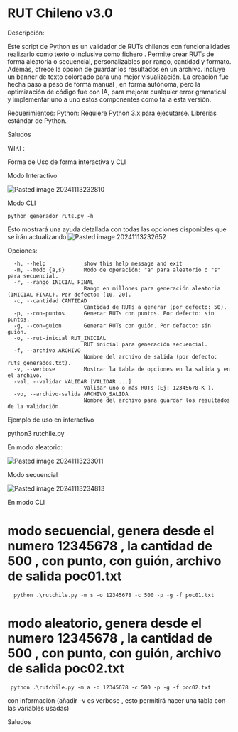 # RUT Chileno v3.0

Descripción:

Este script de Python es un validador de RUTs chilenos con funcionalidades  realizarlo como texto o inclusive como fichero .
Permite crear RUTs de forma aleatoria o secuencial, personalizables por rango, cantidad y formato. Además, ofrece la opción de guardar los resultados en un archivo.
Incluye un banner de texto coloreado para una mejor visualización.
La creación fue hecha paso a paso de forma manual , en forma autónoma, pero la optimización de código fue con IA, para mejorar  cualquier error gramatical y implementar uno a uno estos componentes como tal a esta versión.

Requerimientos:
 Python: Requiere Python 3.x para ejecutarse.
 Librerías estándar de Python.


Saludos


WIKI :

Forma de Uso de forma interactiva y CLI 

Modo Interactivo

 

![Pasted image 20241113232810](https://github.com/user-attachments/assets/0167faef-68b7-4b65-8455-a3a9723303ca)




Modo CLI
```
python generador_ruts.py -h
```
 
Esto mostrará una ayuda detallada con todas las opciones disponibles que se irán actualizando
![Pasted image 20241113232652](https://github.com/user-attachments/assets/b94c0757-4a0d-41e3-8427-f8defcd5fde2)

Opciones:
```
  -h, --help            show this help message and exit
  -m, --modo {a,s}      Modo de operación: "a" para aleatorio o "s" para secuencial.
  -r, --rango INICIAL FINAL
                        Rango en millones para generación aleatoria (INICIAL FINAL). Por defecto: [10, 20].
  -c, --cantidad CANTIDAD
                        Cantidad de RUTs a generar (por defecto: 50).
  -p, --con-puntos      Generar RUTs con puntos. Por defecto: sin puntos.
  -g, --con-guion       Generar RUTs con guión. Por defecto: sin guión.
  -o, --rut-inicial RUT_INICIAL
                        RUT inicial para generación secuencial.
  -f, --archivo ARCHIVO
                        Nombre del archivo de salida (por defecto: ruts_generados.txt).
  -v, --verbose         Mostrar la tabla de opciones en la salida y en el archivo.
  -val, --validar VALIDAR [VALIDAR ...]
                        Validar uno o más RUTs (Ej: 12345678-K ).
  -vo, --archivo-salida ARCHIVO_SALIDA
                        Nombre del archivo para guardar los resultados de la validación.
```
 
 
 Ejemplo de uso en interactivo
 
 python3 rutchile.py
 
 En modo aleatorio:
 
![Pasted image 20241113233011](https://github.com/user-attachments/assets/ba843d58-b64b-487e-9b59-6f3f3b5ef1b7)
  
 Modo secuencial
 
![Pasted image 20241113234813](https://github.com/user-attachments/assets/088a493d-8c4a-469d-9447-7e3be4f77c49)


En modo CLI

# modo secuencial, genera desde el numero 12345678 , la cantidad de 500 , con punto, con guión, archivo de salida poc01.txt
 
```
  python .\rutchile.py -m s -o 12345678 -c 500 -p -g -f poc01.txt
```  

# modo aleatorio, genera desde el numero 12345678 , la cantidad de 500 , con punto, con guión, archivo de salida poc02.txt
```
 python .\rutchile.py -m a -o 12345678 -c 500 -p -g -f poc02.txt
```

con información (añadir -v es verbose , esto permitirá hacer una tabla con las variables usadas) 


Saludos
